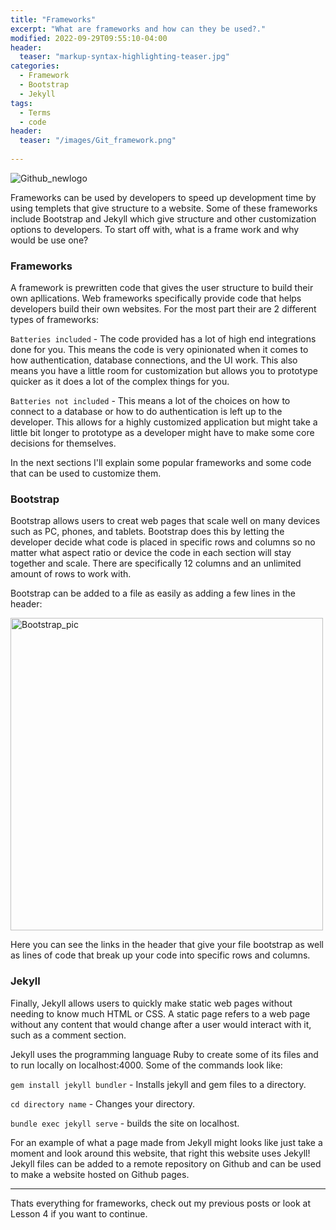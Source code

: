 ```yaml
---
title: "Frameworks"
excerpt: "What are frameworks and how can they be used?."
modified: 2022-09-29T09:55:10-04:00
header:
  teaser: "markup-syntax-highlighting-teaser.jpg"
categories: 
  - Framework
  - Bootstrap
  - Jekyll
tags: 
  - Terms
  - code
header:
  teaser: "/images/Git_framework.png"
  
---
```


<img src="/Project1-Resume-Blog/images/Git_framework.png" alt="Github_newlogo">

Frameworks can be used by developers to speed up development time by using templets that give structure to a website. Some of these frameworks include Bootstrap and Jekyll which give structure and other customization options to developers. To start off with, what is a frame work and why would be use one?

### Frameworks

A framework is prewritten code that gives the user structure to build their own apllications. Web frameworks specifically provide code that helps developers build their own websites. For the most part their are 2 different types of frameworks:

`Batteries included` - The code provided has a lot of high end integrations done for you. This means the code is very opinionated when it comes to how authentication, database connections, and the UI work. This also means you have a little room for customization but allows you to prototype quicker as it does a lot of the complex things for you.

`Batteries not included` - This means a lot of the choices on how to connect to a database or how to do authentication is left up to the developer. This allows for a highly customized application but might take a little bit longer to prototype as a developer might have to make some core decisions for themselves.

In the next sections I'll explain some popular frameworks and some code that can be used to customize them.

### Bootstrap

Bootstrap allows users to creat web pages that scale well on many devices such as PC, phones, and tablets. Bootstrap does this by letting the developer decide what code is placed in specific rows and columns so no matter what aspect ratio or device the code in each section will stay together and scale. There are specifically 12 columns and an unlimited amount of rows to work with.

Bootstrap can be added to a file as easily as adding a few lines in the header:

<img src="/Project1-Resume-Blog/images/Bootstrap_example.PNG" alt="Bootstrap_pic" width="500"/>

Here you can see the links in the header that give your file bootstrap as well as lines of code that break up your code into specific rows and columns.

### Jekyll

Finally, Jekyll allows users to quickly make static web pages without needing to know much HTML or CSS. A static page refers to a web page without any content that would change after a user would interact with it, such as a comment section.

Jekyll uses the programming language Ruby to create some of its files and to run locally on localhost:4000. Some of the commands look like:

`gem install jekyll bundler` - Installs jekyll and gem files to a directory.

`cd directory name` - Changes your directory.

`bundle exec jekyll serve` - builds the site on localhost.

For an example of what a page made from Jekyll might looks like just take a moment and look around this website, that right this website uses Jekyll! Jekyll files can be added to a remote repository on Github and can be used to make a website hosted on Github pages.

---

Thats everything for frameworks, check out my previous posts or look at Lesson 4 if you want to continue.
